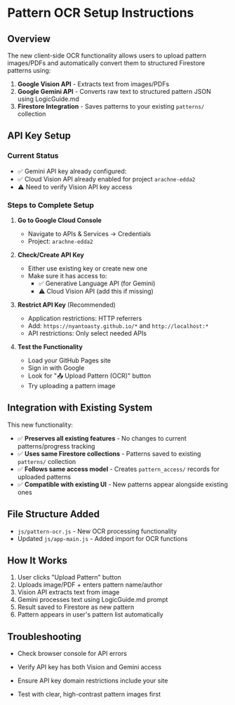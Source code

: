 # Pattern OCR Setup Instructions

## Overview
The new client-side OCR functionality allows users to upload pattern images/PDFs and automatically convert them to structured Firestore patterns using:

1. **Google Vision API** - Extracts text from images/PDFs
2. **Google Gemini API** - Converts raw text to structured pattern JSON using LogicGuide.md
3. **Firestore Integration** - Saves patterns to your existing `patterns/` collection

## API Key Setup

### Current Status
- ✅ Gemini API key already configured: 
- ✅ Cloud Vision API already enabled for project `arachne-edda2`
- ⚠️ Need to verify Vision API key access

### Steps to Complete Setup

1. **Go to Google Cloud Console**
   - Navigate to APIs & Services → Credentials
   - Project: `arachne-edda2`

2. **Check/Create API Key**
   - Either use existing key or create new one
   - Make sure it has access to:
     - ✅ Generative Language API (for Gemini)
     - ⚠️ Cloud Vision API (add this if missing)

3. **Restrict API Key** (Recommended)
   - Application restrictions: HTTP referrers
   - Add: `https://nyantoasty.github.io/*` and `http://localhost:*`
   - API restrictions: Only select needed APIs

4. **Test the Functionality**
   - Load your GitHub Pages site
   - Sign in with Google
   - Look for "📤 Upload Pattern (OCR)" button
   - Try uploading a pattern image

## Integration with Existing System

This new functionality:
- ✅ **Preserves all existing features** - No changes to current patterns/progress tracking
- ✅ **Uses same Firestore collections** - Patterns saved to existing `patterns/` collection
- ✅ **Follows same access model** - Creates `pattern_access/` records for uploaded patterns
- ✅ **Compatible with existing UI** - New patterns appear alongside existing ones

## File Structure Added
- `js/pattern-ocr.js` - New OCR processing functionality
- Updated `js/app-main.js` - Added import for OCR functions

## How It Works
1. User clicks "Upload Pattern" button
2. Uploads image/PDF + enters pattern name/author
3. Vision API extracts text from image
4. Gemini processes text using LogicGuide.md prompt
5. Result saved to Firestore as new pattern
6. Pattern appears in user's pattern list automatically

## Troubleshooting
- Check browser console for API errors
- Verify API key has both Vision and Gemini access
- Ensure API key domain restrictions include your site

- Test with clear, high-contrast pattern images first
